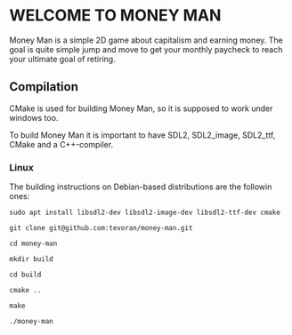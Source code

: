 # WELCOME TO MONEY MAN

Money Man is a simple 2D game about capitalism and earning money.
The goal is quite simple jump and move to get your monthly paycheck
to reach your ultimate goal of retiring.

## Compilation

CMake is used for building Money Man, so it is supposed to work under
windows too.

To build Money Man it is important to have SDL2, SDL2_image, SDL2_ttf,
CMake and a C++-compiler.

### Linux

The building instructions on Debian-based distributions are the followin
ones:

`sudo apt install libsdl2-dev libsdl2-image-dev libsdl2-ttf-dev cmake`

`git clone git@github.com:tevoran/money-man.git`

`cd money-man`

`mkdir build`

`cd build`

`cmake ..`

`make`

`./money-man`
